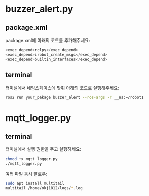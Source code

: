 # buzzer_alert.py

## package.xml

package.xml에 아래의 코드를 추가해주세요:

```python
<exec_depend>rclpy</exec_depend>
<exec_depend>irobot_create_msgs</exec_depend>
<exec_depend>builtin_interfaces</exec_depend>
```

## terminal

터미널에서 네임스페이스에 맞춰 아래의 코드로 실행해주세요:

```bash
ros2 run your_pakage buzzer_alert --ros-args -r __ns:=/robot1
```

# mqtt_logger.py

## terminal

터미널에서 실행 권한을 주고 실행하세요:

```bash
chmod +x mqtt_logger.py
./mqtt_logger.py
```

여러 파일 동시 팔로우:
```bash
sudo apt install multitail
multitail /home/okj1812/logs/*.log
```
